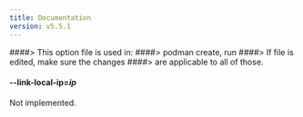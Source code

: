 ```yaml
---
title: Documentation
version: v5.5.1
---
```


####> This option file is used in:
####>   podman create, run
####> If file is edited, make sure the changes
####> are applicable to all of those.
#### **--link-local-ip**=*ip*

Not implemented.
